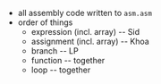 - all assembly code written to `asm.asm` 
- order of things 
    - expression (incl. array) -- Sid
    - assignment (incl. array) -- Khoa
    - branch                   -- LP
    - function          -- together
    - loop              -- together 